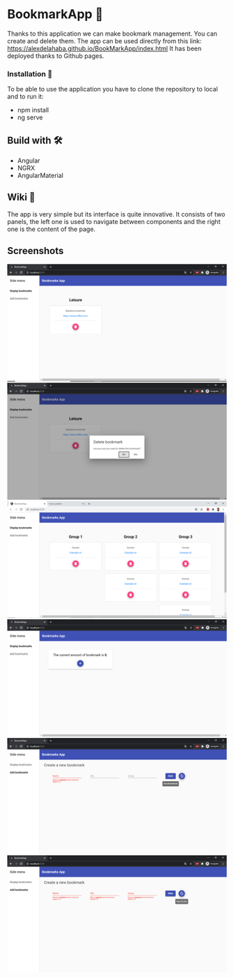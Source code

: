 # BookmarkApp 🚀

Thanks to this application we can make bookmark management. You can create and delete them.
The app can be used directly from this link: https://alexdelahaba.github.io/BookMarkApp/index.html
It has been deployed thanks to Github pages.

### Installation 🔧

To be able to use the application you have to clone the repository to local and to run it:
* npm install
* ng serve

## Build with 🛠️

* Angular
* NGRX
* AngularMaterial

## Wiki 📖

The app is very simple but its interface is quite innovative. It consists of two panels, the left one is used to navigate between components and the right one is the content of the page.

## Screenshots 
![alt text](https://github.com/alexdelahaba/BookMarkApp/blob/master/src/assets/screenshots/1.PNG?raw=true)
![alt text](https://github.com/alexdelahaba/BookMarkApp/blob/master/src/assets/screenshots/2.PNG?raw=true)
![alt text](https://github.com/alexdelahaba/BookMarkApp/blob/master/src/assets/screenshots/3.PNG?raw=true)
![alt text](https://github.com/alexdelahaba/BookMarkApp/blob/master/src/assets/screenshots/4.PNG?raw=true)
![alt text](https://github.com/alexdelahaba/BookMarkApp/blob/master/src/assets/screenshots/5.PNG?raw=true)
![alt text](https://github.com/alexdelahaba/BookMarkApp/blob/master/src/assets/screenshots/6.PNG?raw=true)


